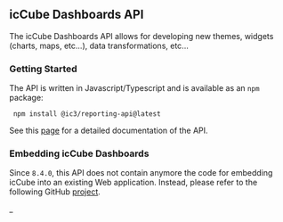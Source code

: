 ## icCube Dashboards API

The icCube Dashboards API allows for developing new themes, widgets (charts, maps, etc...), data transformations, etc...

### Getting Started

The API is written in Javascript/Typescript and is available as an `npm` package:

     npm install @ic3/reporting-api@latest

See this [page](./doc/Overview.md) for a detailed documentation of the API.

### Embedding icCube Dashboards

Since `8.4.0`, this API does not contain anymore the code for embedding icCube into an existing Web application.
Instead, please refer to the following GitHub [project](https://github.com/ic3-software/ic3-reporting-api-embedded).

_
